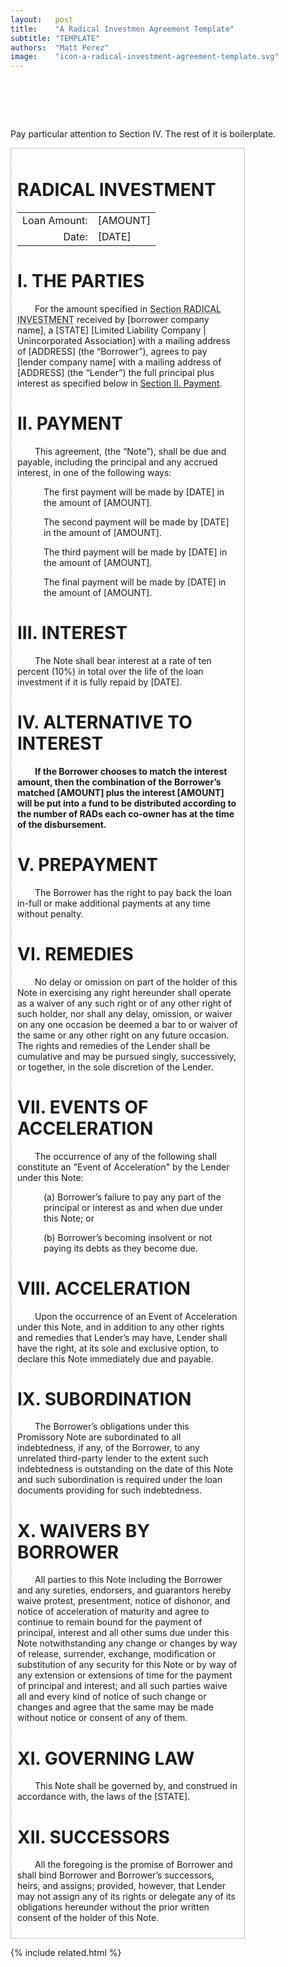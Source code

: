 ```yaml
---
layout:   post
title:    "A Radical Investmen Agreement Template"
subtitle: "TEMPLATE"
authors:  "Matt Perez"
image:    "icon-a-radical-investment-agreement-template.svg"
---
```


<div style="display:none;">
 <p>A sample <span class="_paradigm">RADICAL INVESTMENT</span>.</p>
</div>

<h1>&nbsp;</h1>
 <p>Pay particular attention to Section IV. The rest of it is  boilerplate.</p>


<div style='border-color:gray; border-width:1px; border-style:dotted; padding:10px; width:70%; '>
 <h1 class="_sectionn">RADICAL INVESTMENT</h1>
  <table>
   <tr>
    <td style="text-align:right; ">Loan Amount:</td>
    <td style="text-align:left; ">[AMOUNT]</td>
   </tr>
   <tr>
    <td style="text-align:right; ">Date:</td>
    <td style="text-align:left; ">[DATE]</td>
   </tr>
  </table>

 <h1>I. THE PARTIES</h1>
  <p style="text-indent:2em; ">For the amount specified in <span style="text-decoration: underline dotted; ">Section RADICAL INVESTMENT</span> received by [borrower company name], a [STATE] [Limited Liability Company | Unincorporated Association] with a mailing address of [ADDRESS] (the “Borrower”), agrees to pay [lender company name] with a mailing address of [ADDRESS] (the “Lender”) the full principal plus interest as specified below in <span style="text-decoration: underline solid; ">Section II. Payment</span>.</p>

 <h1>II. PAYMENT</h1>
  <p style="text-indent:2em; ">This agreement, (the “Note”), shall be due and payable, including the principal and any accrued interest, in one of the following ways:</p>
  <p>
   <div style="margin-left:3em; ">
    <p>The first payment will be made by [DATE] in the amount of [AMOUNT].</p>
    <p>The second payment will be made by [DATE] in the amount of [AMOUNT].</p>
    <p>The third payment will be made by [DATE] in the amount of [AMOUNT].</p>
    <p>The final payment will be made by [DATE] in the amount of [AMOUNT].</p>
   </div>
  </p>

 <h1>III. INTEREST</h1>
  <p style="text-indent:2em; ">The Note shall bear interest at a rate of ten percent (10%) in total over the life of the loan investment if it is fully repaid by [DATE].</p>

 <h1>IV. ALTERNATIVE TO INTEREST</h1>
  <p style="text-indent:2em; font-weight:bold; ">If the Borrower chooses to match the interest amount, then the combination of the Borrower&rsquo;s matched [AMOUNT] plus the interest [AMOUNT] will be put into a fund to be distributed according to the number of <span class="_paradigm">RAD</span>s each co-owner has at the time of the disbursement.</p>

 <h1>V. PREPAYMENT</h1>
  <p style="text-indent:2em; ">The Borrower has the right to pay back the loan in-full or make additional payments at any time without penalty.</p>

 <h1>VI. REMEDIES</h1>
  <p style="text-indent:2em; ">No delay or omission on part of the holder of this Note in exercising any right hereunder shall operate as a waiver of any such right or of any other right of such holder, nor shall any delay, omission, or waiver on any one occasion be deemed a bar to or waiver of the same or any other right on any future occasion. The rights and remedies of the Lender shall be cumulative and may be pursued singly, successively, or together, in the sole discretion of the Lender.</p>

 <h1>VII. EVENTS OF ACCELERATION</h1>
  <p style="text-indent:2em; ">The occurrence of any of the following shall constitute an "Event of Acceleration" by the Lender under this Note:</p>
  <p>
   <div style="margin-left:3em; ">
    <p>(a) Borrower’s failure to pay any part of the principal or interest as and when due under this Note; or</p>
    <p>(b) Borrower’s becoming insolvent or not paying its debts as they become due.</p>
   </div>
  </p>

 <h1>VIII. ACCELERATION</h1>
  <p style="text-indent:2em; ">Upon the occurrence of an Event of Acceleration under this Note, and in addition to any other rights and remedies that Lender’s may have, Lender shall have the right, at its sole and exclusive option, to declare this Note immediately due and payable.</p>

 <h1>IX. SUBORDINATION</h1>
  <p style="text-indent:2em; ">The Borrower’s obligations under this Promissory Note are subordinated to all indebtedness, if any, of the Borrower, to any unrelated third-party lender to the extent such indebtedness is outstanding on the date of this Note and such subordination is required under the loan documents providing for such indebtedness.</p>

 <h1>X. WAIVERS BY BORROWER</h1>
  <p style="text-indent:2em; ">All parties to this Note including the Borrower and any sureties, endorsers, and guarantors hereby waive protest, presentment, notice of dishonor, and notice of acceleration of maturity and agree to continue to remain bound for the payment of principal, interest and all other sums due under this Note notwithstanding any change or changes by way of release, surrender, exchange, modification or substitution of any security for this Note or by way of any extension or extensions of time for the payment of principal and interest; and all such parties waive all and every kind of notice of such change or changes and agree that the same may be made without notice or consent of any of them.</p>

 <h1>XI. GOVERNING LAW</h1>
  <p style="text-indent:2em; "> This Note shall be governed by, and construed in accordance with, the laws of the [STATE].</p>

 <h1>XII. SUCCESSORS</h1>
  <p style="text-indent:2em; "> All the foregoing is the promise of Borrower and shall bind Borrower and Borrower&rsquo;s successors, heirs, and assigns; provided, however, that Lender may not assign any of its rights or delegate any of its obligations hereunder without the prior written consent of the holder of this Note.</p>
</div>

{% include related.html %}
